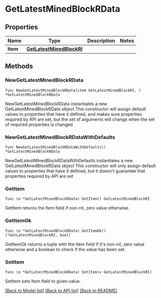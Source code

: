 # GetLatestMinedBlockRData

## Properties

Name | Type | Description | Notes
------------ | ------------- | ------------- | -------------
**Item** | [**GetLatestMinedBlockRI**](GetLatestMinedBlockRI.md) |  | 

## Methods

### NewGetLatestMinedBlockRData

`func NewGetLatestMinedBlockRData(item GetLatestMinedBlockRI, ) *GetLatestMinedBlockRData`

NewGetLatestMinedBlockRData instantiates a new GetLatestMinedBlockRData object
This constructor will assign default values to properties that have it defined,
and makes sure properties required by API are set, but the set of arguments
will change when the set of required properties is changed

### NewGetLatestMinedBlockRDataWithDefaults

`func NewGetLatestMinedBlockRDataWithDefaults() *GetLatestMinedBlockRData`

NewGetLatestMinedBlockRDataWithDefaults instantiates a new GetLatestMinedBlockRData object
This constructor will only assign default values to properties that have it defined,
but it doesn't guarantee that properties required by API are set

### GetItem

`func (o *GetLatestMinedBlockRData) GetItem() GetLatestMinedBlockRI`

GetItem returns the Item field if non-nil, zero value otherwise.

### GetItemOk

`func (o *GetLatestMinedBlockRData) GetItemOk() (*GetLatestMinedBlockRI, bool)`

GetItemOk returns a tuple with the Item field if it's non-nil, zero value otherwise
and a boolean to check if the value has been set.

### SetItem

`func (o *GetLatestMinedBlockRData) SetItem(v GetLatestMinedBlockRI)`

SetItem sets Item field to given value.



[[Back to Model list]](../README.md#documentation-for-models) [[Back to API list]](../README.md#documentation-for-api-endpoints) [[Back to README]](../README.md)


